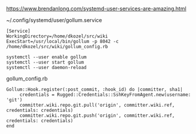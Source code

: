 

https://www.brendanlong.com/systemd-user-services-are-amazing.html

~/.config/systemd/user/gollum.service
``` 
[Service]                                                                                                                                                                              
WorkingDirectory=/home/dkozel/src/wiki
ExecStart=/usr/local/bin/gollum -p 8042 -c /home/dkozel/src/wiki/gollum_config.rb 
```

```
systemctl --user enable gollum
systemctl --user start gollum
systemctl --user daemon-reload
```

gollum_config.rb
```
Gollum::Hook.register(:post_commit, :hook_id) do |committer, sha1|
     credentials = Rugged::Credentials::SshKeyFromAgent.new(username: 'git')
     committer.wiki.repo.git.pull('origin', committer.wiki.ref, credentials: credentials)
     committer.wiki.repo.git.push('origin', committer.wiki.ref, credentials: credentials)                                                                                              
end
```